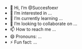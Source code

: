 - 👋 Hi, I’m @Succesfoexr
- 👀 I’m interested in ...
- 🌱 I’m currently learning ...
- 💞️ I’m looking to collaborate on ...
- 📫 How to reach me ...
- 😄 Pronouns: ...
- ⚡ Fun fact: ...

<!---
Succesfoexr/Succesfoexr is a ✨ special ✨ repository because its `README.md` (this file) appears on your GitHub profile.
You can click the Preview link to take a look at your changes.
--->
